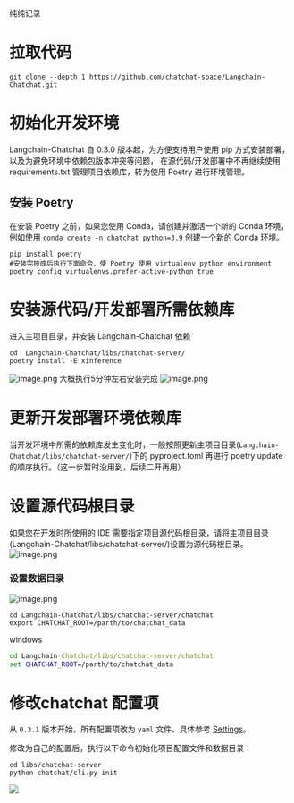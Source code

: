 
纯纯记录
# 拉取代码


```shell
git clone --depth 1 https://github.com/chatchat-space/Langchain-Chatchat.git
```
# 初始化开发环境
Langchain-Chatchat 自 0.3.0 版本起，为方便支持用户使用 pip 方式安装部署，以及为避免环境中依赖包版本冲突等问题， 在源代码/开发部署中不再继续使用 requirements.txt 管理项目依赖库，转为使用 Poetry 进行环境管理。

## 安装 Poetry
在安装 Poetry 之前，如果您使用 Conda，请创建并激活一个新的 Conda 环境，例如使用 `conda create -n chatchat python=3.9` 创建一个新的 Conda 环境。


```shell
pip install poetry
#安装完按成后执行下面命令，使 Poetry 使用 virtualenv python environment
poetry config virtualenvs.prefer-active-python true
```


# 安装源代码/开发部署所需依赖库
进入主项目目录，并安装 Langchain-Chatchat 依赖

```shell
cd  Langchain-Chatchat/libs/chatchat-server/
poetry install -E xinference
```
![image.png](https://gitee.com/hxc8/images10/raw/master/img/202408201120815.png)
大概执行5分钟左右安装完成
![image.png](https://gitee.com/hxc8/images10/raw/master/img/202408201121539.png)

# 更新开发部署环境依赖库
当开发环境中所需的依赖库发生变化时，一般按照更新主项目目录(`Langchain-Chatchat/libs/chatchat-server/`)下的 pyproject.toml 再进行 poetry update 的顺序执行。（这一步暂时没用到，后续二开再用）

# 设置源代码根目录
如果您在开发时所使用的 IDE 需要指定项目源代码根目录，请将主项目目录(Langchain-Chatchat/libs/chatchat-server/)设置为源代码根目录。
![image.png](https://gitee.com/hxc8/images10/raw/master/img/202408201127300.png)

### 设置数据目录

![image.png](https://gitee.com/hxc8/images10/raw/master/img/202408201147703.png)


```shell
cd Langchain-Chatchat/libs/chatchat-server/chatchat
export CHATCHAT_ROOT=/parth/to/chatchat_data
```

windows

```cmd
cd Langchain-Chatchat/libs/chatchat-server/chatchat
set CHATCHAT_ROOT=/parth/to/chatchat_data
```



# 修改chatchat 配置项
从 `0.3.1` 版本开始，所有配置项改为 `yaml` 文件，具体参考 [Settings](https://github.com/chatchat-space/Langchain-Chatchat/blob/master/docs/contributing/settings.md)。

修改为自己的配置后，执行以下命令初始化项目配置文件和数据目录：

```shell
cd libs/chatchat-server
python chatchat/cli.py init
```
![](https://gitee.com/hxc8/images10/raw/master/img/202408201140516.png)

